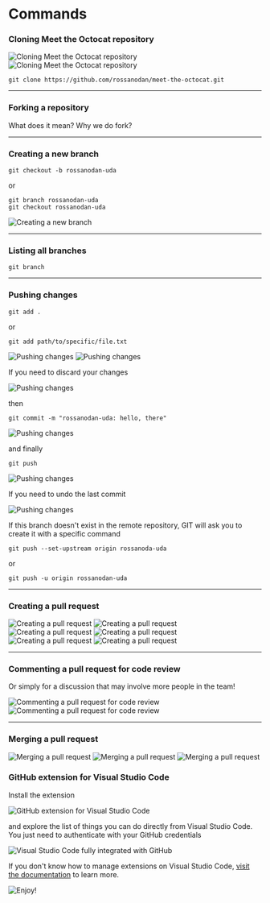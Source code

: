 # Commands

### Cloning Meet the Octocat repository

![Cloning Meet the Octocat repository](./images/cloning-1.png)
![Cloning Meet the Octocat repository](./images/cloning-2.png)

```
git clone https://github.com/rossanodan/meet-the-octocat.git
```

---

### Forking a repository

What does it mean?
Why we do fork?

---

### Creating a new branch

```
git checkout -b rossanodan-uda
```

or

```
git branch rossanodan-uda
git checkout rossanodan-uda
```

![Creating a new branch](./images/vscode-1.png)

---

### Listing all branches

```
git branch
```

---

### Pushing changes

```
git add .
```

or

```
git add path/to/specific/file.txt
```

![Pushing changes](./images/vscode-2.png)
![Pushing changes](./images/vscode-3.png)

If you need to discard your changes

![Pushing changes](./images/vscode-4.png)

then

```
git commit -m "rossanodan-uda: hello, there"
```

![Pushing changes](./images/vscode-7.png)

and finally

```
git push
```

![Pushing changes](./images/vscode-8.png)

If you need to undo the last commit

![Pushing changes](./images/vscode-9.png)

If this branch doesn't exist in the remote repository, GIT will ask you to create it with a specific command

```
git push --set-upstream origin rossanoda-uda
```

or

```
git push -u origin rossanodan-uda
```

---

### Creating a pull request

![Creating a pull request](./images/pr-1.png)
![Creating a pull request](./images/pr-2.png)
![Creating a pull request](./images/pr-3.png)
![Creating a pull request](./images/pr-4.png)
![Creating a pull request](./images/pr-5.png)
![Creating a pull request](./images/pr-6.png)

---

### Commenting a pull request for code review

Or simply for a discussion that may involve more people in the team!

![Commenting a pull request for code review](./images/code-review-1.png)
![Commenting a pull request for code review](./images/code-review-2.png)

---

### Merging a pull request

![Merging a pull request](./images/merge-pr-1.png)
![Merging a pull request](./images/merge-pr-2.png)
![Merging a pull request](./images/merge-pr-3.png)

### GitHub extension for Visual Studio Code

Install the extension

![GitHub extension for Visual Studio Code](./images/github-extension.png)

and explore the list of things you can do directly from Visual Studio Code. You just need to authenticate with your GitHub credentials

![Visual Studio Code fully integrated with GitHub](./images/vscode-10.gif)

If you don't know how to manage extensions on Visual Studio Code, [visit the documentation](https://code.visualstudio.com/docs/editor/extension-gallery) to learn more.

![Enjoy!](https://media.giphy.com/media/TfjpIFjOovgqE0rjJK/giphy.gif)
